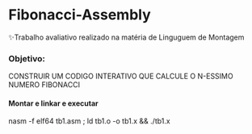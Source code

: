 # Fibonacci-Assembly
 ✨Trabalho avaliativo realizado na matéria de Linguguem de Montagem 
 
<h3>Objetivo:</h3>
CONSTRUIR UM CODIGO INTERATIVO QUE CALCULE O N-ESSIMO NUMERO FIBONACCI
 
<h4>Montar e linkar e executar</h4>
nasm -f elf64 tb1.asm ; ld tb1.o -o tb1.x && ./tb1.x
